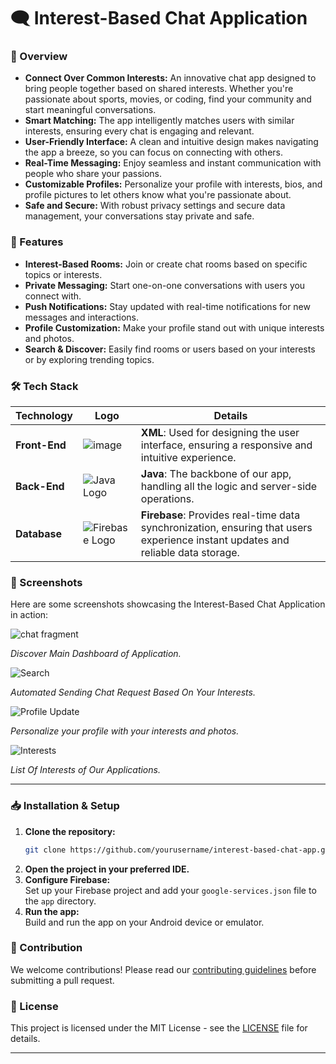 # 🗨️ Interest-Based Chat Application

### 💬 Overview
- **Connect Over Common Interests:** An innovative chat app designed to bring people together based on shared interests. Whether you're passionate about sports, movies, or coding, find your community and start meaningful conversations.
- **Smart Matching:** The app intelligently matches users with similar interests, ensuring every chat is engaging and relevant.
- **User-Friendly Interface:** A clean and intuitive design makes navigating the app a breeze, so you can focus on connecting with others.
- **Real-Time Messaging:** Enjoy seamless and instant communication with people who share your passions.
- **Customizable Profiles:** Personalize your profile with interests, bios, and profile pictures to let others know what you're passionate about.
- **Safe and Secure:** With robust privacy settings and secure data management, your conversations stay private and safe.

### 🚀 Features
- **Interest-Based Rooms:** Join or create chat rooms based on specific topics or interests.
- **Private Messaging:** Start one-on-one conversations with users you connect with.
- **Push Notifications:** Stay updated with real-time notifications for new messages and interactions.
- **Profile Customization:** Make your profile stand out with unique interests and photos.
- **Search & Discover:** Easily find rooms or users based on your interests or by exploring trending topics.

### 🛠️ Tech Stack

| **Technology** | **Logo** | **Details** |
|----------------|----------|-------------|
| **Front-End**  | ![image](https://github.com/user-attachments/assets/fb0f95d6-34a8-412f-a656-5f92e3427717)|**XML**: Used for designing the user interface, ensuring a responsive and intuitive experience. |
| **Back-End**   | ![Java Logo](https://upload.wikimedia.org/wikipedia/en/3/30/Java_programming_language_logo.svg) | **Java**: The backbone of our app, handling all the logic and server-side operations. |
| **Database**   | ![Firebase Logo](https://upload.wikimedia.org/wikipedia/commons/3/37/Firebase_Logo.svg) | **Firebase**: Provides real-time data synchronization, ensuring that users experience instant updates and reliable data storage. |

### 📸 Screenshots

Here are some screenshots showcasing the Interest-Based Chat Application in action:

![chat fragment](https://github.com/user-attachments/assets/22c87d6f-7e93-4281-bf18-ea07b2737c32)

*Discover Main Dashboard of Application.*

![Search](https://github.com/user-attachments/assets/ccc24bf3-75c5-4fcf-a452-d1f624361dc6)

*Automated Sending Chat Request Based On Your Interests.*

![Profile Update](https://github.com/user-attachments/assets/56336f06-a456-45f0-8ab9-03ef7c045a23)

*Personalize your profile with your interests and photos.*

![Interests](https://github.com/user-attachments/assets/732d1b53-5452-4e18-a150-18f2cfcd5abd)

*List Of Interests of Our Applications.*

---

### 📥 Installation & Setup
1. **Clone the repository:**  
   ```sh
   git clone https://github.com/yourusername/interest-based-chat-app.git
   ```
2. **Open the project in your preferred IDE.**
3. **Configure Firebase:**  
   Set up your Firebase project and add your `google-services.json` file to the `app` directory.
4. **Run the app:**  
   Build and run the app on your Android device or emulator.

### 🤝 Contribution
We welcome contributions! Please read our [contributing guidelines](link_to_contributing_guidelines) before submitting a pull request.

### 📄 License
This project is licensed under the MIT License - see the [LICENSE](link_to_license) file for details.

---

